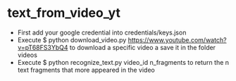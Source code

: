# text_from_video_yt
- First add your google credential into credentials/keys.json
- Execute $ python download_video.py https://www.youtube.com/watch?v=pT68FS3YbQ4 to download a specific video a save it in the folder videos
- Execute $ python recognize_text.py video_id n_fragments to return the n text fragments that more appeared in the video
